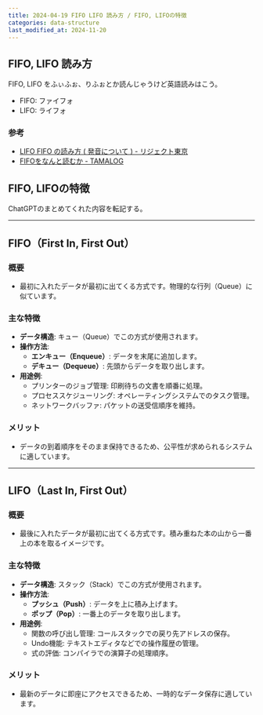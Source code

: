 ```yaml
---
title: 2024-04-19 FIFO LIFO 読み方 / FIFO, LIFOの特徴
categories: data-structure
last_modified_at: 2024-11-20
---
```


## FIFO, LIFO 読み方

FIFO, LIFO をふぃふぉ、りふぉとか読んじゃうけど英語読みはこう。

- FIFO: ファイフォ
- LIFO: ライフォ

### 参考

- [LIFO FIFO の読み方 ( 発音について ) - リジェクト東京](https://reject.tokyo/how-to-pronounce-filo-lifo/)
- [FIFOをなんと読むか - TAMALOG](https://tamanobi.hatenablog.com/entry/2015/08/07/015839)

## FIFO, LIFOの特徴

ChatGPTのまとめてくれた内容を転記する。

---

## FIFO（First In, First Out）

### 概要
- 最初に入れたデータが最初に出てくる方式です。物理的な行列（Queue）に似ています。

### 主な特徴
- **データ構造**: キュー（Queue）でこの方式が使用されます。
- **操作方法**:
  - **エンキュー（Enqueue）**: データを末尾に追加します。
  - **デキュー（Dequeue）**: 先頭からデータを取り出します。
- **用途例**:
  - プリンターのジョブ管理: 印刷待ちの文書を順番に処理。
  - プロセススケジューリング: オペレーティングシステムでのタスク管理。
  - ネットワークバッファ: パケットの送受信順序を維持。

### メリット
- データの到着順序をそのまま保持できるため、公平性が求められるシステムに適しています。

---

## LIFO（Last In, First Out）

### 概要
- 最後に入れたデータが最初に出てくる方式です。積み重ねた本の山から一番上の本を取るイメージです。

### 主な特徴
- **データ構造**: スタック（Stack）でこの方式が使用されます。
- **操作方法**:
  - **プッシュ（Push）**: データを上に積み上げます。
  - **ポップ（Pop）**: 一番上のデータを取り出します。
- **用途例**:
  - 関数の呼び出し管理: コールスタックでの戻り先アドレスの保存。
  - Undo機能: テキストエディタなどでの操作履歴の管理。
  - 式の評価: コンパイラでの演算子の処理順序。

### メリット
- 最新のデータに即座にアクセスできるため、一時的なデータ保存に適しています。
